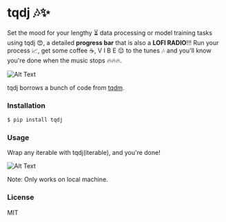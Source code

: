 # tqdj :notes::sparkles:

Set the mood for your lengthy :hourglass_flowing_sand: data processing or model training tasks using tqdj :heart_eyes:, a detailed  **progress bar**  that is also a **LOFI RADIO**!!! Run your process :chart_with_upwards_trend:, get some coffee :coffee:, V I B E :relieved: to the tunes :notes: and you'll know you're done when the music stops :fire::fire::fire:.

![Alt Text](https://i.imgur.com/rBwi7ti.gif)

tqdj borrows a bunch of code from [tqdm](https://github.com/tqdm/tqdm).

### Installation

```sh
$ pip install tqdj
```

### Usage
Wrap any iterable with tqdj(iterable), and you're done!

![Alt Text](https://i.imgur.com/kGBex5I.png)

Note: Only works on local machine.

### License

MIT
